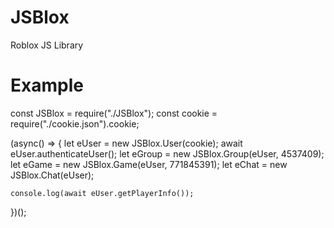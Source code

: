 # JSBlox
Roblox JS Library


# Example
const JSBlox = require("./JSBlox");
const cookie = require("./cookie.json").cookie;

(async() => {
    let eUser = new JSBlox.User(cookie);
    await eUser.authenticateUser();
    let eGroup = new JSBlox.Group(eUser, 4537409);
    let eGame = new JSBlox.Game(eUser, 771845391);
    let eChat = new JSBlox.Chat(eUser);

    console.log(await eUser.getPlayerInfo());
})();
